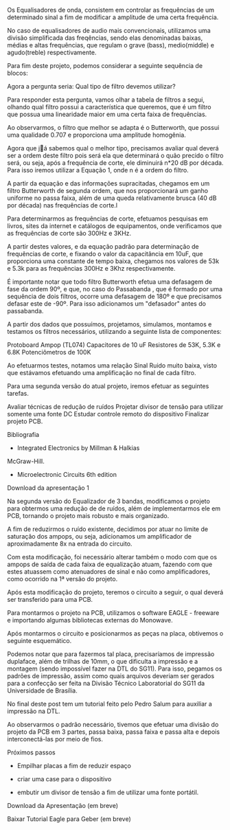 Os Equalisadores de onda, consistem em controlar as frequências de um determinado sinal a fim de modificar a amplitude de uma certa frequência.

No caso de equalisadores de audio mais convencionais, utilizamos uma divisão simplificada das freqências, sendo elas denominadas baixas, médias e altas frequências, que regulam o grave (bass), medio(middle) e agudo(treble) respectivamente.

Para fim deste projeto, podemos considerar a seguinte sequência de blocos:



Agora a pergunta seria: Qual tipo de filtro devemos utilizar?

Para responder esta pergunta, vamos olhar a tabela de filtros a segui, olhando qual filtro possui a característica que queremos, que é um filtro que possua uma linearidade maior em uma certa faixa de frequências.

Ao observarmos, o filtro que melhor se adapta é o Butterworth, que possui uma qualidade 0.707 e proporciona uma amplitude homogênia.



Agora que já sabemos qual o melhor tipo, precisamos avaliar qual deverá ser a ordem deste filtro pois será ela que determinará o quão precido o filtro será, ou seja, após a frequência de corte, ele diminuirá n*20 dB por década. Para isso iremos utilizar a Equação 1, onde n é a ordem do filtro.

A partir da equação e das informações supracitadas, chegamos em um filtro Butterworth de segunda ordem, que nos proporcionará um ganho uniforme no passa faixa, além de uma queda relativamente brusca (40 dB por década) nas frequências de corte.l





Para determinarmos as frequências de corte, efetuamos pesquisas em livros, sites da internet e catálogos de equipamentos, onde verificamos que as frequências de corte são 300Hz e 3KHz.

A partir destes valores, e da equação padrão para determinação de frequências de corte, e fixando o valor da capacitância em 10uF, que proporciona uma constante de tempo baixa, chegamos nos valores de 53k e 5.3k para as frequências 300Hz e 3Khz respectivamente.

É importante notar que todo filtro Butterworth efetua uma defasagem de fase da ordem 90º, e que, no caso do Passabanda , que é formado por uma sequência de dois filtros, ocorre uma defasagem de 180º e que precisamos defasar este de -90º. Para isso adicionamos um "defasador" antes do passabanda.

A partir dos dados que possuímos, projetamos, simulamos, montamos e testamos os filtros necessários, utilizando a seguinte lista de componentes:

Protoboard
Ampop (TL074)
Capacitores de 10 uF
Resistores de 53K, 5.3K e 6.8K
Potenciômetros de 100K










Ao efetuarmos testes, notamos uma relação Sinal Ruido muito baixa, visto que estávamos efetuando uma amplificação no final de cada filtro.

Para uma segunda versão do atual projeto, iremos efetuar as seguintes tarefas.

 

Avaliar técnicas de redução de ruídos
Projetar divisor de tensão para utilizar somente uma fonte DC
Estudar controle remoto do dispositivo
Finalizar projeto PCB.
 

Bibliografia

 

- Integrated Electronics by Millman & Halkias

McGraw-Hill.

- Microelectronic Circuits 6th edition

 

Download da apresentação 1





Na segunda versão do Equalizador de 3 bandas, modificamos o projeto para obtermos uma redução de de ruídos, além de implementarmos ele em PCB, tornando o projeto mais robusto e mais organizado.

A fim de reduzirmos o ruído existente, decidimos por atuar no limite de saturação dos ampops, ou seja, adicionamos um amplificador de aproximadamente 8x na entrada do circuito.

 



Com esta modificação, foi necessário alterar também o modo com que os ampops de saída de cada faixa de equalização atuam, fazendo com que estes atuassem como atenuadores de sinal e não como amplificadores, como ocorrido na 1ª versão do projeto.

 



Após esta modificação do projeto, teremos o circuito a seguir, o qual deverá ser transferido para uma PCB.

 



Para montarmos o projeto na PCB, utilizamos o software EAGLE - freeware e importando algumas bibliotecas externas do Monowave.

Após montarmos o circuito e posicionarmos as peças na placa, obtivemos o seguinte esquemático.

 



Podemos notar que para fazermos tal placa, precisaríamos de impressão duplaface, além de trilhas de 10mm, o que dificulta a impressão e a montagem (sendo impossível fazer na DTL do SG11). Para isso, pegamos os padrões de impressão, assim como quais arquivos deveriam ser gerados para a confecção ser feita na Divisão Técnico Laboratorial do SG11 da Universidade de Brasília.

No final deste post tem um tutorial feito pelo Pedro Salum para auxiliar a impressão na DTL.

Ao observarmos o padrão necessário, tivemos que efetuar uma divisão do projeto da PCB em 3 partes, passa baixa, passa faixa e passa alta e depois interconectá-las por meio de fios.





Próximos passos

 - Empilhar placas a fim de reduzir espaço

 - criar uma case para o dispositivo

 - embutir um divisor de tensão a fim de utilizar uma fonte portátil.

 

Download da Apresentação (em breve)

Baixar Tutorial Eagle para Geber (em breve)
